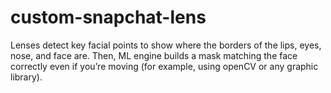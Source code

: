 # custom-snapchat-lens
Lenses detect key facial points to show where the borders of the lips, eyes, nose, and face are. Then, ML engine builds a mask matching the face correctly even if you’re moving (for example, using openCV or any graphic library).
